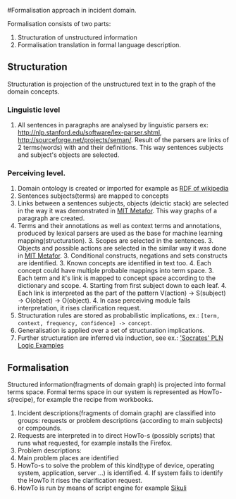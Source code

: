 #Formalisation approach in incident domain.

Formalisation consists of two parts:

 1. Structuration of unstructured information
 1. Formalisation translation in formal language description.

## Structuration
Structuration is projection of the unstructured text in to the graph of the domain concepts.

### Linguistic level
 1. All sentences in paragraphs are analysed by linguistic parsers ex: http://nlp.stanford.edu/software/lex-parser.shtml,
http://sourceforge.net/projects/seman/. Result of the parsers are links of 2 terms(words) with and their definitions.
This way sentences subjects and subject's objects are selected.


### Perceiving level.
  1. Domain ontology is created or imported for example as [RDF of wikipedia](http://labs.systemone.at/wikipedia3)
  1. Sentences subjects(terms) are mapped to concepts
   1. Links between a sentences subjects, objects (deictic stack) are selected in the way it was demonstrated in
   [MIT Metafor](http://citeseer.ist.psu.edu/viewdoc/download;jsessionid=A6CEE323C057C8DB70662860F87CD61C?doi=10.1.1.94.2569&rep=rep1&type=pdf).
   This way graphs of a paragraph are created.
   2. Terms and their annotations as well as context terms and annotations, produced by lexical parsers are used as the
   base for machine learning mapping(structuration).
    3. Scopes are selected in the sentences.
    3. Objects and possible actions are selected in the similar way it was done in
    [MIT Metafor](http://citeseer.ist.psu.edu/viewdoc/download;jsessionid=A6CEE323C057C8DB70662860F87CD61C?doi=10.1.1.94.2569&rep=rep1&type=pdf).
    3. Conditional constructs, negations and sets constructs are identified.
    3. Known concepts are identified in text too.
     4. Each concept could have multiple probable mappings into term space.
    3. Each term and it's link is mapped to concept space according to the dictionary and scope.
     4. Starting from first subject down to each leaf.
     4. Each link is interpreted as the part of the pattern V(action) -> S(subject) -> O(object) -> O(object).
     4. In case perceiving module fails interpretation, it rises clarification request.
   2. Structuration rules are stored as probabilistic implications, ex.: `[term, context, frequency, confidence] -> concept`.
   2. Generalisation is applied over a set of structuration implications.
   2. Further structuration are inferred via induction, see ex.: ['Socrates' PLN Logic Examples](http://wiki.opencog.org/w/Walkthrough)

## Formalisation
Structured information(fragments of domain graph) is projected into formal terms space.
Formal terms space in our system is represented as HowTo-s(recipe), for example the recipe from workbooks.

 1. Incident descriptions(fragments of domain graph) are classified into groups: requests or problem descriptions (according to main subjects) or compounds.
  2. Requests are interpreted in to direct HowTo-s (possibly scripts) that runs what requested, for example installs the Firefox.
  2. Problem descriptions:
   3. Main problem places are identified
   3. HowTo-s to solve the problem of this kind(type of device, operating system, application, server ...) is identified.
    4. If system fails to identify the HowTo it rises the clarification request.
   3. HowTo is run by means of script engine for example [Sikuli](http://sikuli.org/)

